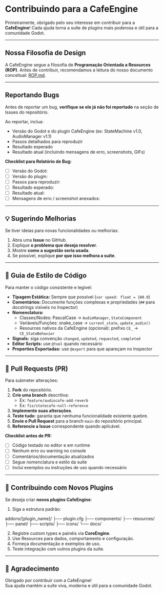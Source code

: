 # Contribuindo para a CafeEngine

Primeiramente, obrigado pelo seu interesse em contribuir para a **CafeEngine**!
Cada ajuda torna a suíte de plugins mais poderosa e útil para a comunidade Godot.

---

## Nossa Filosofia de Design

A CafeEngine segue a filosofia de **Programação Orientada a Resources (ROP)**.
Antes de contribuir, recomendamos a leitura do nosso documento conceitual: [ROP.md](ROP.md).

---

## Reportando Bugs

Antes de reportar um bug, **verifique se ele já não foi reportado** na seção de Issues do repositório.

Ao reportar, inclua:

- Versão do Godot e do plugin CafeEngine (ex: StateMachine v1.0, AudioManager v1.1)
- Passos detalhados para reproduzir
- Resultado esperado
- Resultado atual (incluindo mensagens de erro, screenshots, GIFs)

**Checklist para Relatório de Bug:**

- [ ] Versão do Godot:
- [ ] Versão do plugin:
- [ ] Passos para reproduzir:
- [ ] Resultado esperado:
- [ ] Resultado atual:
- [ ] Mensagens de erro / screenshot anexados:

---

## 💡 Sugerindo Melhorias

Se tiver ideias para novas funcionalidades ou melhorias:

1. Abra uma **Issue** no GitHub.
2. Explique **o problema que deseja resolver**.
3. Mostre **como a sugestão seria usada**.
4. Se possível, explique **por que isso melhora a suíte**.

---

## 📝 Guia de Estilo de Código

Para manter o código consistente e legível:

- **Tipagem Estática:** Sempre que possível (`var speed: float = 100.0`)
- **Comentários:** Documente funções complexas e propriedades (`##` para docstrings visíveis no Inspector)
- **Nomenclatura:**
  - Classes/Nodes: PascalCase -> `AudioManager`, `StateComponent`
  - Variáveis/Funções: snake_case -> `current_state`, `update_audio()`
  - Resources nativos da CafeEngine (opcional): prefixo `CE_` -> `CE_StateBehavior`
- **Signals:** siga convenção `changed`, `updated`, `requested`, `completed`
- **Editor Scripts:** use `@tool` quando necessário
- **Properties Exportadas:** use `@export` para que apareçam no Inspector

---

## 🔀 Pull Requests (PR)

Para submeter alterações:

1. **Fork** do repositório.
2. **Crie uma branch** descritiva:
   - Ex: `feature/audiocafe-add-reverb`
   - Ex: `fix/statecafe-null-reference`
3. **Implemente suas alterações**.
4. **Teste tudo**: garanta que nenhuma funcionalidade existente quebre.
5. **Envie o Pull Request** para a branch `main` do repositório principal.
6. **Referencie a Issue** correspondente quando aplicável.

**Checklist antes de PR:**

- [ ] Código testado no editor e em runtime
- [ ] Nenhum erro ou warning no console
- [ ] Comentários/documentação atualizados
- [ ] Segue nomenclatura e estilo da suíte
- [ ] Inclui exemplos ou instruções de uso quando necessário

---

## 🧩 Contribuindo com Novos Plugins

Se deseja criar **novos plugins CafeEngine**:

1. Siga a estrutura padrão:

addons/[plugin_name]/
├── plugin.cfg
├── components/
├── resources/
├── panel/
├── scripts/
├── icons/
└── docs/

2. Registre custom types e painéis via **CoreEngine**.
3. Use Resources para dados, comportamento e configuração.
4. Forneça documentação e exemplos de uso.
5. Teste integração com outros plugins da suíte.

---

## 🙏 Agradecimento

Obrigado por contribuir com a CafeEngine!  
Sua ajuda mantém a suíte viva, moderna e útil para a comunidade Godot.